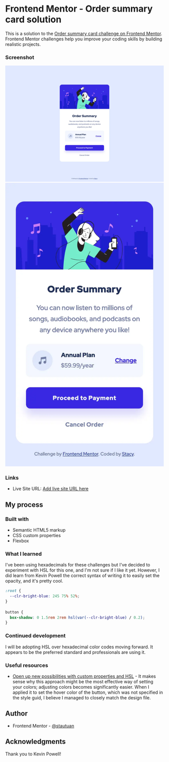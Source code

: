 # Frontend Mentor - Order summary card solution

This is a solution to the [Order summary card challenge on Frontend Mentor](https://www.frontendmentor.io/challenges/order-summary-component-QlPmajDUj). Frontend Mentor challenges help you improve your coding skills by building realistic projects.

### Screenshot

![desktop](screenshot/my-solution-desktop.webp)
![mobile](screenshot/my-solution-mobile.webp)

### Links

- Live Site URL: [Add live site URL here](https://your-live-site-url.com)

## My process

### Built with

- Semantic HTML5 markup
- CSS custom properties
- Flexbox

### What I learned

I've been using hexadecimals for these challenges but I've decided to experiment with HSL for this one, and I'm not sure if I like it yet. However, I did learn from Kevin Powell the correct syntax of writing it to easily set the opacity, and it's pretty cool.

```css
:root {
  --clr-bright-blue: 245 75% 52%;
}

button {
  box-shadow: 0 1.5rem 2rem hsl(var(--clr-bright-blue) / 0.2);
}
```

### Continued development

I will be adopting HSL over hexadecimal color codes moving forward. It appears to be the preferred standard and professionals are using it.

### Useful resources

- [Open up new possibilities with custom properties and HSL](https://www.youtube.com/watch?v=IHaT_rjC2gM&ab_channel=KevinPowell) - It makes sense why this approach might be the most effective way of setting your colors; adjusting colors becomes significantly easier. When I applied it to set the hover color of the button, which was not specified in the style guid, I believe I managed to closely match the design file.

## Author

- Frontend Mentor - [@stautuan](https://www.frontendmentor.io/profile/stautuan)

## Acknowledgments

Thank you to Kevin Powell!
